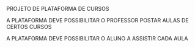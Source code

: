 PROJETO DE PLATAFORMA DE CURSOS

A PLATAFORMA DEVE POSSIBILITAR O PROFESSOR POSTAR AULAS DE CERTOS CURSOS

A PLATAFORMA DEVE POSSIBILITAR O ALUNO A ASSISTIR CADA AULA